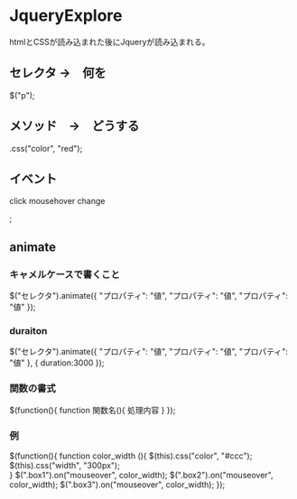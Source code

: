 # JqueryExplore
htmlとCSSが読み込まれた後にJqueryが読み込まれる。

## セレクタ →　何を
$("p");

## メソッド　→　どうする
.css("color", "red");

## イベント
<p>click mousehover change</p>;

## animate
### キャメルケースで書くこと
$("セレクタ").animate({
    "プロパティ": "値",
    "プロパティ": "値",
    "プロパティ": "値"
});

### duraiton
$("セレクタ").animate({
    "プロパティ": "値",
    "プロパティ": "値",
    "プロパティ": "値"
},
{
    duration:3000
});
### 関数の書式
$(function(){
    function 関数名(){
        処理内容
    }
});

### 例
$(function(){
    function color_width (){
        $(this).css("color", "#ccc");
        $(this).css("width", "300px");			
    }
    $(".box1").on("mouseover", color_width);
    $(".box2").on("mouseover", color_width);
    $(".box3").on("mouseover", color_width);
});
